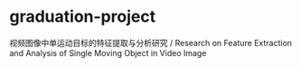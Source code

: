 # graduation-project

视频图像中单运动目标的特征提取与分析研究 / Research on Feature Extraction and Analysis of Single Moving Object in Video Image
